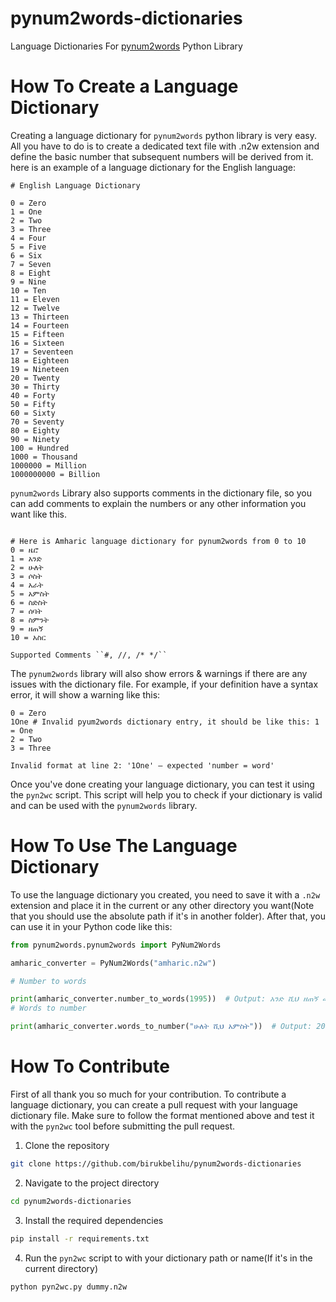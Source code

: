 # pynum2words-dictionaries

Language Dictionaries For [pynum2words](https://github.com/BirukBelihu/pynum2words) Python Library

# How To Create a Language Dictionary

Creating a language dictionary for `pynum2words` python library is very easy. All you have to do is to create a dedicated text file with .n2w extension and define the basic number that subsequent numbers will be derived from it. here is an example of a language dictionary for the English language:

```text
# English Language Dictionary

0 = Zero
1 = One
2 = Two
3 = Three
4 = Four
5 = Five
6 = Six
7 = Seven
8 = Eight
9 = Nine
10 = Ten
11 = Eleven
12 = Twelve
13 = Thirteen
14 = Fourteen
15 = Fifteen
16 = Sixteen
17 = Seventeen
18 = Eighteen
19 = Nineteen
20 = Twenty
30 = Thirty
40 = Forty
50 = Fifty
60 = Sixty
70 = Seventy
80 = Eighty
90 = Ninety
100 = Hundred
1000 = Thousand
1000000 = Million
1000000000 = Billion
```

```pynum2words``` Library also supports comments in the dictionary file, so you can add comments to explain the numbers or any other information you want like this.

```text

# Here is Amharic language dictionary for pynum2words from 0 to 10
0 = ዜሮ
1 = አንድ
2 = ሁለት
3 = ሶስት
4 = አራት
5 = አምስት
6 = ስድስት
7 = ሰባት
8 = ስምንት
9 = ዘጠኝ
10 = አስር
```

```text
Supported Comments ``#, //, /* */``
```

The ```pynum2words``` library will also show errors & warnings if there are any issues with the dictionary file. For example, if your definition have a syntax error, it will show a warning like this:

```text
0 = Zero
1One # Invalid pyum2words dictionary entry, it should be like this: 1 = One
2 = Two
3 = Three
```

```text
Invalid format at line 2: '1One' — expected 'number = word'
```

Once you've done creating your language dictionary, you can test it using the `pyn2wc` script. This script will help you to check if your dictionary is valid and can be used with the `pynum2words` library.

# How To Use The Language Dictionary

To use the language dictionary you created, you need to save it with a `.n2w` extension and place it in the current or any other directory you want(Note that you should use the absolute path if it's in another folder). After that, you can use it in your Python code like this:

```python
from pynum2words.pynum2words import PyNum2Words

amharic_converter = PyNum2Words("amharic.n2w")

# Number to words

print(amharic_converter.number_to_words(1995))  # Output: አንድ ሺህ ዘጠኝ መቶ ዘጠና አምስት
# Words to number

print(amharic_converter.words_to_number("ሁለት ሺህ አምስት"))  # Output: 2005
```
# How To Contribute
First of all thank you so much for your contribution. To contribute a language dictionary, you can create a pull request with your language dictionary file. Make sure to follow the format mentioned above and test it with the `pyn2wc` tool before submitting the pull request.

1. Clone the repository
```bash
git clone https://github.com/birukbelihu/pynum2words-dictionaries
```

2. Navigate to the project directory
```bash
cd pynum2words-dictionaries
```

3. Install the required dependencies
```bash
pip install -r requirements.txt
```

4. Run the `pyn2wc` script to with your dictionary path or name(If it's in the current directory)
```bash
python pyn2wc.py dummy.n2w
```
